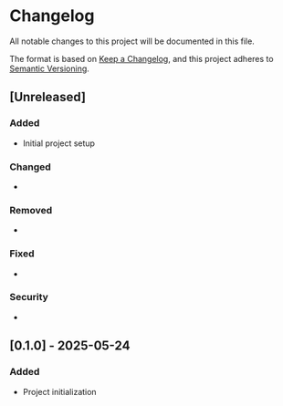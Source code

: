# Changelog
All notable changes to this project will be documented in this file.

The format is based on [Keep a Changelog](https://keepachangelog.com/en/1.0.0/),
and this project adheres to [Semantic Versioning](https://semver.org/spec/v2.0.0.html).

## [Unreleased]
### Added
- Initial project setup

### Changed
- 

### Removed
- 

### Fixed
- 

### Security
- 

## [0.1.0] - 2025-05-24
### Added
- Project initialization
